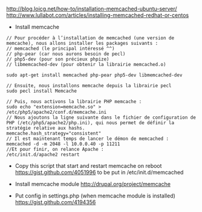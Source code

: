http://blog.loicg.net/how-to/installation-memcached-ubuntu-server/   
http://www.lullabot.com/articles/installing-memcached-redhat-or-centos

* Install memcache

```
// Pour procéder à l’installation de memcached (une version de memcache), nous allons installer les packages suivants :
// memcached (le principal intéressé ^^)
// php-pear (car nous aurons besoin de pecl)
// php5-dev (pour son précieux phpize)
// libmemcached-dev (pour obtenir la librairie memcached.o)

sudo apt-get install memcached php-pear php5-dev libmemcached-dev

// Ensuite, nous installons memcache depuis la librairie pecl
sudo pecl install Memcache

// Puis, nous activons la librairie PHP memcache :
sudo echo "extension=memcache.so" > /etc/php5/apache2/conf.d/memcache.ini
// Nous ajoutons la ligne suivante dans le fichier de configuration de PHP (/etc/php5/apache2/php.ini), qui nous permet de définir la stratégie relative aux hashs.
memcache.hash_strategy="consistent"
// Il est maintenant temps de lancer le démon de memcached :
memcached -d -m 2048 -l 10.0.0.40 -p 11211
//Et pour finir, on relance Apache :
/etc/init.d/apache2 restart

```

* Copy this script that start and restart memcache on reboot   
https://gist.github.com/4051996 to be put in /etc/init.d/memcached     

* Install memcache module 
http://drupal.org/project/memcache

* Put config in settings.php (when memcache module is installed)
https://gist.github.com/4194356